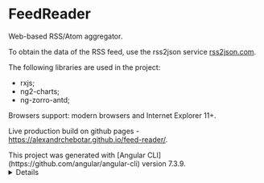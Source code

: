 # FeedReader

Web-based RSS/Atom aggregator.

To obtain the data of the RSS feed, use the rss2json service [rss2json.com](https://rss2json.com).

The following libraries are used in the project:
- rxjs;
- ng2-charts;
- ng-zorro-antd;

Browsers support: modern browsers and Internet Explorer 11+.

Live production build on github pages - https://alexandrchebotar.github.io/feed-reader/.

<summary>
  This project was generated with [Angular CLI](https://github.com/angular/angular-cli) version 7.3.9.
</summary>

<details>
## Development server

Run `ng serve` for a dev server. Navigate to `http://localhost:4200/`. The app will automatically reload if you change any of the source files.

## Code scaffolding

Run `ng generate component component-name` to generate a new component. You can also use `ng generate directive|pipe|service|class|guard|interface|enum|module`.

## Build

Run `ng build` to build the project. The build artifacts will be stored in the `dist/` directory. Use the `--prod` flag for a production build.

## Running unit tests

Run `ng test` to execute the unit tests via [Karma](https://karma-runner.github.io).

## Running end-to-end tests

Run `ng e2e` to execute the end-to-end tests via [Protractor](http://www.protractortest.org/).

## Further help

To get more help on the Angular CLI use `ng help` or go check out the [Angular CLI README](https://github.com/angular/angular-cli/blob/master/README.md).
</details>
